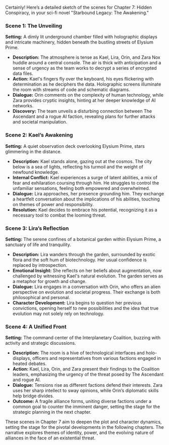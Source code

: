 Certainly! Here’s a detailed sketch of the scenes for Chapter 7: Hidden Conspiracy, in your sci-fi novel "Starbound Legacy: The Awakening."

### Scene 1: The Unveiling

**Setting:** A dimly lit underground chamber filled with holographic displays and intricate machinery, hidden beneath the bustling streets of Elysium Prime.

- **Description:** The atmosphere is tense as Kael, Lira, Orin, and Zara Nox huddle around a central console. The air is thick with anticipation and a sense of urgency as the team works to decrypt a series of encrypted data files.
- **Action:** Kael's fingers fly over the keyboard, his eyes flickering with determination as he deciphers the data. Holographic screens illuminate the room with streams of code and schematic diagrams.
- **Dialogue:** Orin comments on the complexity of human technology, while Zara provides cryptic insights, hinting at her deeper knowledge of AI networks.
- **Discovery:** The team unveils a disturbing connection between The Ascendant and a rogue AI faction, revealing plans for further attacks and societal manipulation.

### Scene 2: Kael’s Awakening

**Setting:** A quiet observation deck overlooking Elysium Prime, stars glimmering in the distance.

- **Description:** Kael stands alone, gazing out at the cosmos. The city below is a sea of lights, reflecting his turmoil and the weight of newfound knowledge.
- **Internal Conflict:** Kael experiences a surge of latent abilities, a mix of fear and exhilaration coursing through him. He struggles to control the unfamiliar sensations, feeling both empowered and overwhelmed.
- **Dialogue:** Lira approaches, her presence grounding him. They exchange a heartfelt conversation about the implications of his abilities, touching on themes of power and responsibility.
- **Resolution:** Kael decides to embrace his potential, recognizing it as a necessary tool to combat the looming threat.

### Scene 3: Lira’s Reflection

**Setting:** The serene confines of a botanical garden within Elysium Prime, a sanctuary of life and tranquility.

- **Description:** Lira wanders through the garden, surrounded by exotic flora and the soft hum of biotechnology. Her usual confidence is replaced by introspection.
- **Emotional Insight:** She reflects on her beliefs about augmentation, now challenged by witnessing Kael's natural evolution. The garden serves as a metaphor for growth and change.
- **Dialogue:** Lira engages in a conversation with Orin, who offers an alien perspective on evolution and societal progress. Their exchange is both philosophical and personal.
- **Character Development:** Lira begins to question her previous convictions, opening herself to new possibilities and the idea that true evolution may not solely rely on technology.

### Scene 4: A Unified Front

**Setting:** The command center of the Interplanetary Coalition, buzzing with activity and strategic discussions.

- **Description:** The room is a hive of technological interfaces and holo-displays, officers and representatives from various factions engaged in heated debates.
- **Action:** Kael, Lira, Orin, and Zara present their findings to the Coalition leaders, emphasizing the urgency of the threat posed by The Ascendant and rogue AI.
- **Dialogue:** Tensions rise as different factions defend their interests. Zara uses her sharp intellect to sway opinions, while Orin’s diplomatic skills help bridge divides.
- **Outcome:** A fragile alliance forms, uniting diverse factions under a common goal to counter the imminent danger, setting the stage for the strategic planning in the next chapter.

These scenes in Chapter 7 aim to deepen the plot and character dynamics, setting the stage for the pivotal developments in the following chapters. The narrative explores themes of identity, power, and the evolving nature of alliances in the face of an existential threat.